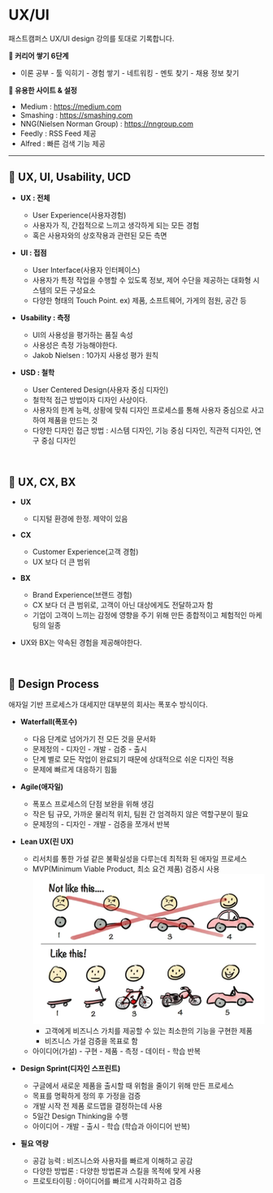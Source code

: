 # UX/UI
패스트캠퍼스 UX/UI design 강의를 토대로 기록합니다.

**🎢 커리어 쌓기 6단계**
- 이론 공부 - 툴 익히기 - 경험 쌓기 - 네트워킹 - 멘토 찾기 - 채용 정보 찾기

**🛒 유용한 사이트 & 설정**
- Medium : https://medium.com 
- Smashing : https://smashing.com
- NNG(Nielsen Norman Group) : https://nngroup.com
- Feedly : RSS Feed 제공
- Alfred : 빠른 검색 기능 제공


---------


## 🥨 UX, UI, Usability, UCD

- **UX : 전체**
	- User Experience(사용자경험)
	- 사용자가 직, 간접적으로 느끼고 생각하게 되는 모든 경험
	- 혹은 사용자와의 상호작용과 관련된 모든 측면

- **UI : 접점**
	- User Interface(사용자 인터페이스)
	- 사용자가 특정 작업을 수행할 수 있도록 정보, 제어 수단을 제공하는 대화형 시스템의 모든 구성요소
	- 다양한 형태의 Touch Point. ex) 제품, 소프트웨어, 가게의 점원, 공간 등

- **Usability : 측정**
	- UI의 사용성을 평가하는 품질 속성
	- 사용성은 측정 가능해야한다.
	- Jakob Nielsen : 10가지 사용성 평가 원칙

- **USD : 철학**
	- User Centered Design(사용자 중심 디자인)
	- 철학적 접근 방법이자 디자인 사상이다.
	- 사용자의 한계 능력, 상황에 맞춰 디자인 프로세스를 통해 사용자 중심으로 사고하여 제품을 만드는 것
	- 다양한 디자인 접근 방법 : 시스템 디자인, 기능 중심 디자인, 직관적 디자인, 연구 중심 디자인

<br>

## 🥐 UX, CX, BX

- **UX**
	- 디지털 환경에 한정. 제약이 있음

- **CX**
	- Customer Experience(고객 경험)
	- UX 보다 더 큰 범위

- **BX**
	- Brand Experience(브랜드 경험)
	- CX 보다 더 큰 범위로, 고객이 아닌 대상에게도 전달하고자 함
	- 기업이 고객이 느끼는 감정에 영향을 주기 위해 만든 종합적이고 체험적인 마케팅의 일종

- UX와 BX는 약속된 경험을 제공해야한다.

<br>

## 🎡 Design Process
애자일 기반 프로세스가 대세지만 대부분의 회사는 폭포수 방식이다.

- **Waterfall(폭포수)**
	- 다음 단계로 넘어가기 전 모든 것을 문서화
	- 문제정의 - 디자인 - 개발 - 검증 - 출시
	- 단계 별로 모든 작업이 완료되기 때문에 상대적으로 쉬운 디자인 적용
	- 문제에 빠르게 대응하기 힘듦

- **Agile(애자일)**
	- 폭포스 프로세스의 단점 보완을 위해 생김
	- 작은 팀 규모, 가까운 물리적 위치, 팀원 간 엄격하지 않은 역할구분이 필요
	- 문제정의 - 디자인 - 개발 - 검증을 쪼개서 반복

- **Lean UX(린 UX)**
	- 리서치를 통한 가설 같은 불확실성을 다루는데 최적화 된 애자일 프로세스
	- MVP(Minimum Viable Product, 최소 요건 제품) 검증시 사용
		<img src="https://github.com/pickledbadlands/Study_UXUI/blob/1a4ebbb38c52440007c4170ae414a8717739e215/img/MVP.png" width="480px">
		- 고객에게 비즈니스 가치를 제공할 수 있는 최소한의 기능을 구현한 제품
		- 비즈니스 가설 검증을 목표로 함
	- 아이디어(가설) - 구현  - 제품 - 측정 - 데이터 - 학습 반복

- **Design Sprint(디자인 스프린트)**
	- 구글에서 새로운 제품을 출시할 때 위험을 줄이기 위해 만든 프로세스
	- 목표를 명확하게 정의 후 가정을 검증
	- 개발 시작 전 제품 로드맵을 결정하는데 사용
	- 5일간 Design Thinking을 수행
	- 아이디어 - 개발 - 출시 - 학습 (학습과 아이디어 반복)

- **필요 역량**
	- 공감 능력 : 비즈니스와 사용자를 빠르게 이해하고 공감
	- 다양한 방법론 : 다양한 방법론과 스킬을 목적에 맞게 사용
	- 프로토타이핑 : 아이디어를 빠르게 시각화하고 검증

